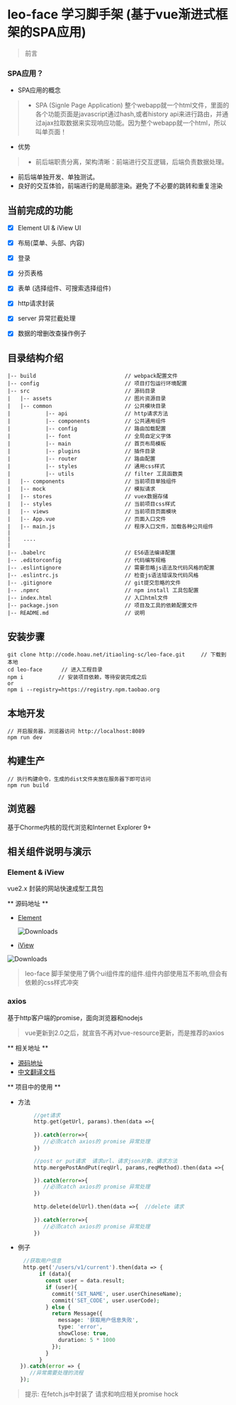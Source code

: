 # leo-face 学习脚手架 (基于vue渐进式框架的SPA应用)

> 前言

### SPA应用？

- SPA应用的概念
> - SPA (Signle Page Application) 整个webapp就一个html文件，里面的各个功能页面是javascript通过hash,或者history api来进行路由，并通过ajax拉取数据来实现响应功能。因为整个webapp就一个html，所以叫单页面！

- 优势
> - 前后端职责分离，架构清晰：前端进行交互逻辑，后端负责数据处理。
  - 前后端单独开发、单独测试。
  - 良好的交互体验，前端进行的是局部渲染。避免了不必要的跳转和重复渲染

## 当前完成的功能 ##
- [x] Element UI & iView UI
- [x] 布局(菜单、头部、内容)
- [x] 登录
- [x] 分页表格
- [x] 表单 (选择组件、可搜索选择组件)
- [x] http请求封装
- [x] server 异常拦截处理
- [x] 数据的增删改查操作例子


## 目录结构介绍 ##

	|-- build                            // webpack配置文件
	|-- config                           // 项目打包运行环境配置
	|-- src                              // 源码目录
	|   |-- assets                       // 图片资源目录
	|   |-- common                       // 公共模块目录
	|           |-- api                  // http请求方法
	|           |-- components           // 公共通用组件
	|           |-- config               // 路由加载配置
	|           |-- font                 // 全局自定义字体
	|           |-- main                 // 首页布局模板
	|           |-- plugins              // 插件目录
	|           |-- router               // 路由配置
	|           |-- styles               // 通用css样式
	|           |-- utils                // filter 工具函数类
	|   |-- components                   // 当前项目单独组件
	|   |-- mock                         // 模拟请求
	|   |-- stores                       // vuex数据存储
	|   |-- styles                       // 当前项目css样式 
	|   |-- views                        // 当前项目页面模块  
	|   |-- App.vue                      // 页面入口文件
	|   |-- main.js                      // 程序入口文件，加载各种公共组件
	|    
	|    ....
	|   
	|-- .babelrc                         // ES6语法编译配置
	|-- .editorconfig                    // 代码编写规格
	|-- .eslintignore                    // 需要忽略js语法及代码风格的配置
	|-- .eslintrc.js                     // 检查js语法错误及代码风格
	|-- .gitignore                       // git提交忽略的文件
	|-- .npmrc                           // npm install 工具包配置
	|-- index.html                       // 入口html文件
	|-- package.json                     // 项目及工具的依赖配置文件
	|-- README.md                        // 说明





## 安装步骤 ##

	git clone http://code.hoau.net/itiaoling-sc/leo-face.git     // 下载到本地
	cd leo-face      // 进入工程目录
	npm i           // 安装项目依赖，等待安装完成之后
	or      
	npm i --registry=https://registry.npm.taobao.org

## 本地开发 ##

	// 开启服务器，浏览器访问 http://localhost:8089
	npm run dev

## 构建生产 ##

	// 执行构建命令，生成的dist文件夹放在服务器下即可访问
	npm run build

## 浏览器 ##
基于Chorme内核的现代浏览和Internet Explorer 9+

## 相关组件说明与演示 ##
### Element & iView ###
vue2.x 封装的网站快速成型工具包
	
** 源码地址 **
- [Element](https://github.com/ElemeFE/element) <p><img src="http://img.shields.io/npm/dm/element-ui.svg" alt="Downloads"></p>
- [iView](https://github.com/iview/iview/) 
<p><img src="http://img.shields.io/npm/dm/iview.svg" alt="Downloads"><p>

> leo-face 脚手架使用了俩个ui组件库的组件.组件内部使用互不影响,但会有依赖的css样式冲突

### axios ###
基于http客户端的promise，面向浏览器和nodejs
> vue更新到2.0之后，就宣告不再对vue-resource更新，而是推荐的axios

** 相关地址 **
- [源码地址](https://github.com/mzabriskie/axios)
- [中文翻译文档](https://segmentfault.com/a/1190000008470355)

** 项目中的使用 **
- 方法
  ```php
       //get请求
       http.get(getUrl, params).then(data =>{
 	
       }).catch(error=>{
          //必须catch axios的 promise 异常处理
       })

       //post or put请求  请求url、请求json对象、请求方法
       http.mergePostAndPut(reqUrl, params,reqMethod).then(data =>{ 

       }).catch(error=>{
          //必须catch axios的 promise 异常处理
       })
       
       http.delete(delUrl).then(data =>{  //delete 请求
 	
       }).catch(error=>{
          //必须catch axios的 promise 异常处理
       })

  ```
  
- 例子
```php
     //获取用户信息
     http.get('/users/v1/current').then(data => { 
          if (data){
            const user = data.result;
            if (user){
              commit('SET_NAME', user.userChineseName);  
              commit('SET_CODE', user.userCode);
            } else {
              return Message({
                message: '获取用户信息失败',
                type: 'error',
                showClose: true,
                duration: 5 * 1000
              });
            }
          }
    }).catch(error => {
       //异常需要处理的流程
    });
```

> 提示: 在fetch.js中封装了 请求和响应相关promise hock 


